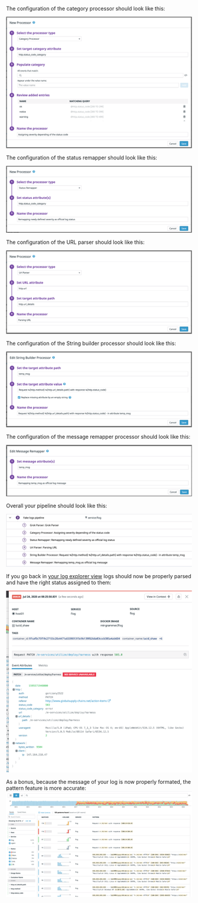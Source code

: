 The configuration of the category processor should look like this:

![category-processor](https://raw.githubusercontent.com/l0k0ms/workshops/master/log-workshop-4/images/category-processor.png)

The configuration of the status remapper should look like this:

![status-remapper](https://raw.githubusercontent.com/l0k0ms/workshops/master/log-workshop-4/images/status-remapper.png)

The configuration of the URL parser should look like this:

![url-parser](https://raw.githubusercontent.com/l0k0ms/workshops/master/log-workshop-4/images/url-parser.png)

The configuration of the String builder processor should look like this:

![string-builder](https://raw.githubusercontent.com/l0k0ms/workshops/master/log-workshop-4/images/string-builder.png)

The configuration of the message remapper processor should look like this:

![message-remapper](https://raw.githubusercontent.com/l0k0ms/workshops/master/log-workshop-4/images/message-remapper.png)

Overall your pipeline should look like this:

![pipeline-overview-2](https://raw.githubusercontent.com/l0k0ms/workshops/master/log-workshop-4/images/pipeline-overview-2.png)

If you go back in [your log explorer view](https://app.datadoghq.com/logs) logs should now be properly parsed and have the right status assigned to them:

![log-parsed-2](https://raw.githubusercontent.com/l0k0ms/workshops/master/log-workshop-4/images/log-parsed-2.png)

As a bonus, because the message of your log is now properly formated, the pattern feature is more accurate:
![pattern_2](https://raw.githubusercontent.com/l0k0ms/workshops/master/log-workshop-4/images/pattern_2.png)
